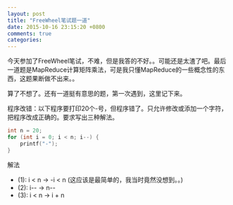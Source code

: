 ```yaml
---
layout: post
title: "FreeWheel笔试题一道"
date: 2015-10-16 23:15:20 +0800
comments: true
categories: 
---
```

今天参加了FreeWheel笔试，不难，但是我答的不好。。可能还是太渣了吧。最后一道题是MapReduce计算矩阵乘法，可是我只懂MapReduce的一些概念性的东西，这题果断做不出来。。

算了不想了。还有一道挺有意思的题，第一次遇到，这里记下来。

程序改错：以下程序要打印20个-号，但程序错了。只允许修改或添加一个字符，把程序改成正确的。要求写出三种解法。

```C
int n = 20;
for (int i = 0; i < n; i--) {
    printf("-");
}
```

解法

- (1): i < n $\rightarrow$ -i < n (这应该是最简单的，我当时竟然没想到。。)
- (2): i\-\- $\rightarrow$ n\-\-
- (3): i < n $\rightarrow$ i + n
